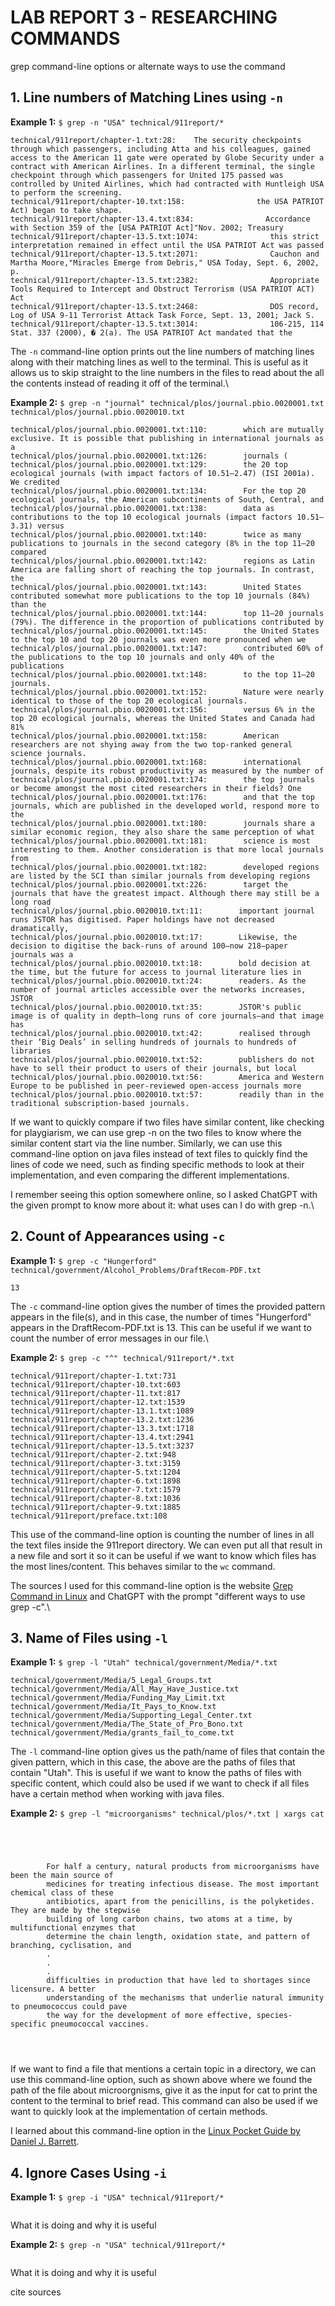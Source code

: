 # LAB REPORT 3 - RESEARCHING COMMANDS
grep command-line options or alternate ways to use the command

## 1. Line numbers of Matching Lines using `-n`
**Example 1:**   `$ grep -n "USA" technical/911report/*`
```
technical/911report/chapter-1.txt:28:    The security checkpoints through which passengers, including Atta and his colleagues, gained access to the American 11 gate were operated by Globe Security under a contract with American Airlines. In a different terminal, the single checkpoint through which passengers for United 175 passed was controlled by United Airlines, which had contracted with Huntleigh USA to perform the screening.
technical/911report/chapter-10.txt:158:                the USA PATRIOT Act) began to take shape.
technical/911report/chapter-13.4.txt:834:                Accordance with Section 359 of the [USA PATRIOT Act]"Nov. 2002; Treasury
technical/911report/chapter-13.5.txt:1074:                this strict interpretation remained in effect until the USA PATRIOT Act was passed
technical/911report/chapter-13.5.txt:2071:                Cauchon and Martha Moore,"Miracles Emerge from Debris," USA Today, Sept. 6, 2002, p.
technical/911report/chapter-13.5.txt:2382:                Appropriate Tools Required to Intercept and Obstruct Terrorism (USA PATRIOT ACT) Act
technical/911report/chapter-13.5.txt:2468:                DOS record, Log of USA 9-11 Terrorist Attack Task Force, Sept. 13, 2001; Jack S.
technical/911report/chapter-13.5.txt:3014:                106-215, 114 Stat. 337 (2000), � 2(a). The USA PATRIOT Act mandated that the
```
The `-n` command-line option prints out the line numbers of matching lines along with their matching lines as well to the terminal. This is useful as it allows us to skip straight to the line numbers in the files to read about the all the contents instead of reading it off of the terminal.\

**Example 2:**  `$ grep -n "journal" technical/plos/journal.pbio.0020001.txt technical/plos/journal.pbio.0020010.txt`
```
technical/plos/journal.pbio.0020001.txt:110:        which are mutually exclusive. It is possible that publishing in international journals as a
technical/plos/journal.pbio.0020001.txt:126:        journals (
technical/plos/journal.pbio.0020001.txt:129:        the 20 top ecological journals (with impact factors of 10.51–2.47) (ISI 2001a). We credited
technical/plos/journal.pbio.0020001.txt:134:        For the top 20 ecological journals, the American subcontinents of South, Central, and
technical/plos/journal.pbio.0020001.txt:138:        data as contributions to the top 10 ecological journals (impact factors 10.51–3.31) versus
technical/plos/journal.pbio.0020001.txt:140:        twice as many publications to journals in the second category (8% in the top 11–20 compared
technical/plos/journal.pbio.0020001.txt:142:        regions as Latin America are falling short of reaching the top journals. In contrast, the
technical/plos/journal.pbio.0020001.txt:143:        United States contributed somewhat more publications to the top 10 journals (84%) than the
technical/plos/journal.pbio.0020001.txt:144:        top 11–20 journals (79%). The difference in the proportion of publications contributed by
technical/plos/journal.pbio.0020001.txt:145:        the United States to the top 10 and top 20 journals was even more pronounced when we
technical/plos/journal.pbio.0020001.txt:147:        contributed 60% of the publications to the top 10 journals and only 40% of the publications
technical/plos/journal.pbio.0020001.txt:148:        to the top 11–20 journals.
technical/plos/journal.pbio.0020001.txt:152:        Nature were nearly identical to those of the top 20 ecological journals.
technical/plos/journal.pbio.0020001.txt:156:        versus 6% in the top 20 ecological journals, whereas the United States and Canada had 81%
technical/plos/journal.pbio.0020001.txt:158:        American researchers are not shying away from the two top-ranked general science journals.
technical/plos/journal.pbio.0020001.txt:168:        international journals, despite its robust productivity as measured by the number of
technical/plos/journal.pbio.0020001.txt:174:        the top journals or become amongst the most cited researchers in their fields? One
technical/plos/journal.pbio.0020001.txt:176:        and that the top journals, which are published in the developed world, respond more to the
technical/plos/journal.pbio.0020001.txt:180:        journals share a similar economic region, they also share the same perception of what
technical/plos/journal.pbio.0020001.txt:181:        science is most interesting to them. Another consideration is that more local journals from
technical/plos/journal.pbio.0020001.txt:182:        developed regions are listed by the SCI than similar journals from developing regions
technical/plos/journal.pbio.0020001.txt:226:        target the journals that have the greatest impact. Although there may still be a long road
technical/plos/journal.pbio.0020010.txt:11:        important journal runs JSTOR has digitised. Paper holdings have not decreased dramatically,
technical/plos/journal.pbio.0020010.txt:17:        Likewise, the decision to digitise the back-runs of around 100—now 218—paper journals was a
technical/plos/journal.pbio.0020010.txt:18:        bold decision at the time, but the future for access to journal literature lies in
technical/plos/journal.pbio.0020010.txt:24:        readers. As the number of journal articles accessible over the networks increases, JSTOR
technical/plos/journal.pbio.0020010.txt:35:        JSTOR's public image is of quality in depth—long runs of core journals—and that image has
technical/plos/journal.pbio.0020010.txt:42:        realised through their ‘Big Deals’ in selling hundreds of journals to hundreds of libraries
technical/plos/journal.pbio.0020010.txt:52:        publishers do not have to sell their product to users of their journals, but local
technical/plos/journal.pbio.0020010.txt:56:        America and Western Europe to be published in peer-reviewed open-access journals more
technical/plos/journal.pbio.0020010.txt:57:        readily than in the traditional subscription-based journals.
```
If we want to quickly compare if two files have similar content, like checking for playgiarism, we can use grep -n on the two files to know where the similar content start via the line number. Similarly, we can use this command-line option on java files instead of text files to quickly find the lines of code we need, such as finding specific methods to look at their implementation, and even comparing the different implementations. 

I remember seeing this option somewhere online, so I asked ChatGPT with the given prompt to know more about it: what uses can I do with grep -n.\



## 2. Count of Appearances using `-c`
**Example 1:**   `$ grep -c "Hungerford" technical/government/Alcohol_Problems/DraftRecom-PDF.txt `
```
13
```
The `-c` command-line option gives the number of times the provided pattern appears in the file(s), and in this case, the number of times "Hungerford" appears in the DraftRecom-PDF.txt is 13. This can be useful if we want to count the number of error messages in our file.\

**Example 2:**   `$ grep -c "^" technical/911report/*.txt`
```
technical/911report/chapter-1.txt:731
technical/911report/chapter-10.txt:603
technical/911report/chapter-11.txt:817
technical/911report/chapter-12.txt:1539
technical/911report/chapter-13.1.txt:1089
technical/911report/chapter-13.2.txt:1236
technical/911report/chapter-13.3.txt:1718
technical/911report/chapter-13.4.txt:2941
technical/911report/chapter-13.5.txt:3237
technical/911report/chapter-2.txt:948
technical/911report/chapter-3.txt:3159
technical/911report/chapter-5.txt:1204
technical/911report/chapter-6.txt:1898
technical/911report/chapter-7.txt:1579
technical/911report/chapter-8.txt:1036
technical/911report/chapter-9.txt:1885
technical/911report/preface.txt:108
```
This use of the command-line option is counting the number of lines in all the text files inside the 911report directory. We can even put all that result in a new file and sort it so it can be useful if we want to know which files has the most lines/content. This behaves similar to the `wc` command.

The sources I used for this command-line option is the website [Grep Command in Linux](https://www.freecodecamp.org/news/grep-command-in-linux-usage-options-and-syntax-examples/) and ChatGPT with the prompt "different ways to use grep -c".\




## 3. Name of Files using `-l`
**Example 1:**   `$ grep -l "Utah" technical/government/Media/*.txt`
```
technical/government/Media/5_Legal_Groups.txt
technical/government/Media/All_May_Have_Justice.txt
technical/government/Media/Funding_May_Limit.txt
technical/government/Media/It_Pays_to_Know.txt
technical/government/Media/Supporting_Legal_Center.txt
technical/government/Media/The_State_of_Pro_Bono.txt
technical/government/Media/grants_fail_to_come.txt
```
The `-l` command-line option gives us the path/name of files that contain the given pattern, which in this case, the above are the paths of files that contain "Utah". This is useful if we want to know the paths of files with specific content, which could also be used if we want to check if all files have a certain method when working with java files.

**Example 2:**   `$ grep -l "microorganisms" technical/plos/*.txt | xargs cat`
```
 
    
      
        
        For half a century, natural products from microorganisms have been the main source of
        medicines for treating infectious disease. The most important chemical class of these
        antibiotics, apart from the penicillins, is the polyketides. They are made by the stepwise
        building of long carbon chains, two atoms at a time, by multifunctional enzymes that
        determine the chain length, oxidation state, and pattern of branching, cyclisation, and
        .
        .
        .
        difficulties in production that have led to shortages since licensure. A better
        understanding of the mechanisms that underlie natural immunity to pneumococcus could pave
        the way for the development of more effective, species-specific pneumococcal vaccines.
      
    
      
```
If we want to find a file that mentions a certain topic in a directory, we can use this command-line option, such as shown above where we found the path of the file about microorgnisms, give it as the input for cat to print the content to the terminal to brief read. This command can also be used if we want to quickly look at the implementation of certain methods.

I learned about this command-line option in the [Linux Pocket Guide by Daniel J. Barrett](https://www.oreilly.com/library/view/linux-pocket-guide/9780596806347/re52.html).




## 4. Ignore Cases Using `-i`
**Example 1:**   `$ grep -i "USA" technical/911report/*`
```
```
What it is doing and why it is useful

**Example 2:**   `$ grep -n "USA" technical/911report/*`
```
```
What it is doing and why it is useful

cite sources
